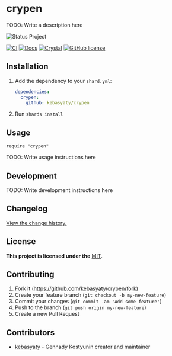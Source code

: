# crypen

TODO: Write a description here

<p>
  <img src="https://github.com/kebasyaty/crypen/raw/v0/pictures/status_project/Status%20Project-Development-.svg"
    alt="Status Project">
</p>

[![CI](https://github.com/kebasyaty/crypen/workflows/CI/badge.svg)](https://github.com/kebasyaty/crypen/actions)
[![Docs](https://img.shields.io/badge/docs-available-brightgreen.svg)](https://kebasyaty.github.io/crypen/)
[![Crystal](https://img.shields.io/badge/crystal-v1.10%2B-red)](https://crystal-lang.org/)
[![GitHub license](https://badgen.net/github/license/kebasyaty/crypen)](https://github.com/kebasyaty/crypen/blob/v0/LICENSE)

## Installation

1. Add the dependency to your `shard.yml`:

   ```yaml
   dependencies:
     crypen:
       github: kebasyaty/crypen
   ```

2. Run `shards install`

## Usage

```crystal
require "crypen"
```

TODO: Write usage instructions here

## Development

TODO: Write development instructions here

## Changelog

[View the change history.](https://github.com/kebasyaty/crypen/blob/v0/CHANGELOG.md "View the change history.")

## License

**This project is licensed under the** [MIT](https://github.com/kebasyaty/crypen/blob/v0/LICENSE "MIT").

## Contributing

1. Fork it (<https://github.com/kebasyaty/crypen/fork>)
2. Create your feature branch (`git checkout -b my-new-feature`)
3. Commit your changes (`git commit -am 'Add some feature'`)
4. Push to the branch (`git push origin my-new-feature`)
5. Create a new Pull Request

## Contributors

- [kebasyaty](https://github.com/kebasyaty) - Gennady Kostyunin creator and maintainer
